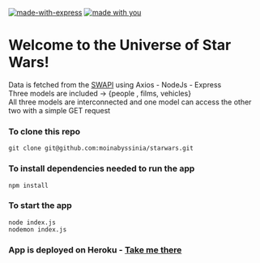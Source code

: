 [![made-with-express](https://img.shields.io/badge/Made%20with-Express-1f425f.svg)](https://expressjs.com/) 
[![made with you](https://img.shields.io/badge/Made%20with-NodeJS-1f425f.svg)](https://nodejs.org/en/) 

# Welcome to the Universe of Star Wars!

Data is fetched from the [SWAPI](https://swapi.dev/) using Axios - NodeJs - Express <br/>
Three models are included -> {people , films, vehicles} <br/>
All three models are interconnected and one model can access the other two with a simple
GET request


### To clone this repo
```
git clone git@github.com:moinabyssinia/starwars.git
```

### To install dependencies needed to run the app
```
npm install 
```
### To start the app
```
node index.js 
nodemon index.js
```
### App is deployed on Heroku - [Take me there](https://ctd-swapi.herokuapp.com/)
